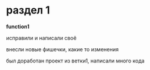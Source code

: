 # раздел 1

**function1**


исправили и написали своё

внесли новые фишечки, какие то изменения

был доработан проект из ветки1, написали много кода
